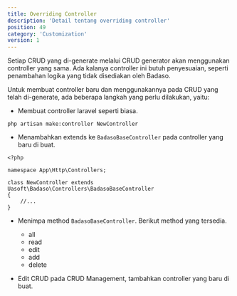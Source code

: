 ```yaml
---
title: Overriding Controller
description: 'Detail tentang overriding controller'
position: 49
category: 'Customization'
version: 1
---
```


Setiap CRUD yang di-generate melalui CRUD generator akan menggunakan controller yang sama. Ada kalanya controller ini butuh penyesuaian, seperti penambahan logika yang tidak disediakan oleh Badaso.

Untuk membuat controller baru dan menggunakannya pada CRUD yang telah di-generate, ada beberapa langkah yang perlu dilakukan, yaitu:

- Membuat controller laravel seperti biasa.
```
php artisan make:controller NewController
```

- Menambahkan extends ke `BadasoBaseController` pada controller yang baru di buat.

```
<?php

namespace App\Http\Controllers;

class NewController extends Uasoft\Badaso\Controllers\BadasoBaseController
{
    //...
}
```

- Menimpa method `BadasoBaseController`. Berikut method yang tersedia.
    - all
    - read
    - edit
    - add
    - delete

- Edit CRUD pada CRUD Management, tambahkan controller yang baru di buat.